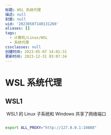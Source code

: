 ```yaml
---
标题: WSL 系统代理
描述: null
封面: null
uid: '20230507140131260'
aliases: []
tags:
  - 计算机/Linux/WSL
  - 系统代理
cssclasses: null
创建时间: 2023-05-07 14:01:31
更新时间: 2023-12-31 03:07:34
---
```


# WSL 系统代理

## WSL1

 WSL1 的 Linux 子系统和 Windows 共享了网络端口

```sh

export ALL_PROXY="http://127.0.0.1:10808"

```
